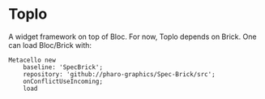 # Toplo
A widget framework on top of Bloc.
For now, Toplo depends on Brick. 
One can load Bloc/Brick with:
```Smalltalk
Metacello new
	baseline: 'SpecBrick';
	repository: 'github://pharo-graphics/Spec-Brick/src';
	onConflictUseIncoming;
	load
```

